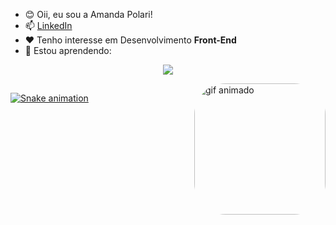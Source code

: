 - 😊 Oii, eu sou a Amanda Polari! 
- 📫 <a href="https://www.linkedin.com/in/amandapolari/" target="_blank">LinkedIn</a>
- ❤️ Tenho interesse em Desenvolvimento **Front-End**
- 🌱 Estou aprendendo:
<p align="center">
  <a href="https://skillicons.dev">
    <img src="https://skillicons.dev/icons?i=html,css,figma,js,vscode,git,github,jest,firebase" />
  </a>
</p>

<img align="right" alt="gif animado" height="210" style="border-radius:50px;" src="https://nadiaakter.com/wp-content/uploads/2022/09/601014116770475.6068beff4640a.gif">

  ##
 <!--- 
<div align="center"> 
  <a href="https://instagram.com/amanda.polari" target="_blank"><img src="https://img.shields.io/badge/-Instagram-%23E4405F?style=for-the-badge&logo=instagram&logoColor=white" target="_blank"></a>
  <a href="https://www.linkedin.com/in/amandapolari" target="_blank"><img src="https://img.shields.io/badge/-LinkedIn-%230077B5?style=for-the-badge&logo=linkedin&logoColor=white" target="_blank"></a> 
--->


[![Snake animation](https://github.com/amandapolari/amandapolari/blob/output/github-contribution-grid-snake.svg)](url)
 
</div>

<!---
amandapolari/amandapolari is a ✨ special ✨ repository because its `README.md` (this file) appears on your GitHub profile.
You can click the Preview link to take a look at your changes.
--->
